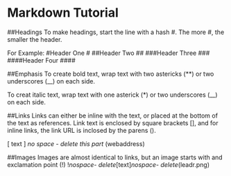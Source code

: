 # Markdown Tutorial

##Headings
To make headings, start the line with a hash #. The more #, the smaller the header.

For Example:
#Header
One # 
##Header
Two ##
###Header
Three ###
####Header
Four ####

##Emphasis
To create bold text, wrap text with two astericks (**) or two underscores (__) on each side. 

To creat italic text, wrap text with one asterick (*) or two underscores (__) on each side. 

##Links
Links can either be inline with the text, or placed at the bottom of the text as references. Link text is enclosed by square brackets [], and for inline links, the link URL is inclosed by the parens ().

[ text ] *no space - delete this part* (webaddress)

##Images
Images are almost identical to links, but an image starts with and exclamation point (!)
!*nospace- delete*[text]*nospace- delete*(leadr.png)
